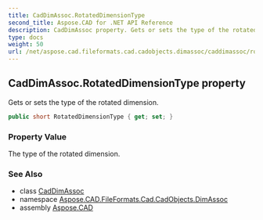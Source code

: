 ```yaml
---
title: CadDimAssoc.RotatedDimensionType
second_title: Aspose.CAD for .NET API Reference
description: CadDimAssoc property. Gets or sets the type of the rotated dimension
type: docs
weight: 50
url: /net/aspose.cad.fileformats.cad.cadobjects.dimassoc/caddimassoc/rotateddimensiontype/
---
```

## CadDimAssoc.RotatedDimensionType property

Gets or sets the type of the rotated dimension.

```csharp
public short RotatedDimensionType { get; set; }
```

### Property Value

The type of the rotated dimension.

### See Also

* class [CadDimAssoc](../)
* namespace [Aspose.CAD.FileFormats.Cad.CadObjects.DimAssoc](../../../aspose.cad.fileformats.cad.cadobjects.dimassoc/)
* assembly [Aspose.CAD](../../../)


